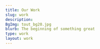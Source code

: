 ```yaml
---
title: Our Work
slug: work
description:
BgImg: tout_bg20.jpg
blurb: The beginning of something great
type: work
layout: work
---
```





